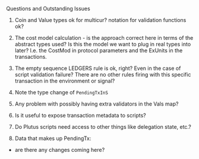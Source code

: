 Questions and Outstanding Issues

1. Coin and Value types ok for multicur? notation for validation functions ok?

4. The cost model calculation - is the approach correct here in terms of the
abstract types used? Is this the model we want to plug in real types into
later? I.e. the CostMod in protocol parameters and the ExUnits in the transactions.

12. The empty sequence LEDGERS rule is ok, right? Even in the case of
script validation failure? There are no other rules firing with this
specific transaction in the environment or signal?

15. Note the type change of `PendingTxInS`

16. Any problem with possibly having extra validators in the Vals map?

17. Is it useful to expose transaction metadata to scripts?

13. Do Plutus scripts need access to other things like delegation state, etc.?

9. Data that makes up PendingTx:

- are there any changes coming here?
